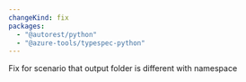 ```yaml
---
changeKind: fix
packages:
  - "@autorest/python"
  - "@azure-tools/typespec-python"
---
```


Fix for scenario that output folder is different with namespace